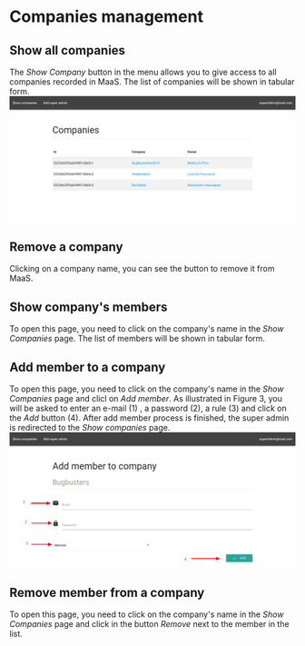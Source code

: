 # Companies management
## Show all companies
The *Show Company* button in the menu allows you to give access to all companies recorded in MaaS. The list of companies will be shown in tabular form.
![](../img/showCompanies.png)

## Remove a company
Clicking on a company name, you can see the button to remove it from MaaS.

## Show company's members
To open this page, you need to click on the company's name in the *Show Companies* page.
The list of members will be shown in tabular form.

## Add member to a company
To open this page, you need to click on the company's name in the *Show Companies* page and clicl on *Add member*. As illustrated in Figure 3, you will be asked to enter an e-mail (1) , a password (2), a rule (3) and click on the *Add* button (4). After add member process is finished, the super admin is redirected to the *Show companies* page. 
![](../img/addMemberToCompany.png)

## Remove member from a company
To open this page, you need to click on the company's name in the *Show Companies* page and click in the button *Remove* next to the member in the list.

